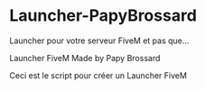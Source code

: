 # Launcher-PapyBrossard
Launcher pour votre serveur FiveM et pas que...

Launcher FiveM Made by Papy Brossard

Ceci est le script pour créer un Launcher FiveM
